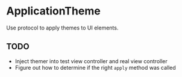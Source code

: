 # ApplicationTheme

Use protocol to apply themes to UI elements.

## TODO
- Inject themer into test view controller and real view controller
- Figure out how to determine if the right `apply` method was called
